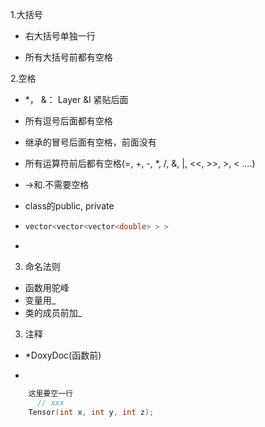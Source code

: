 1.大括号

- 右大括号单独一行

- 所有大括号前都有空格

2.空格

- *， &： Layer &l 紧贴后面

- 所有逗号后面都有空格

- 继承的冒号后面有空格，前面没有

- 所有运算符前后都有空格(=, +, -, *, /, &, |, <<, >>, >, < ….)

- ->和.不需要空格

- class的public, private

- ```c++
  vector<vector<vector<double> > >
  ```

- 

3. 命名法则

- 函数用驼峰
- 变量用_
- 类的成员前加_

3. 注释

- *DoxyDoc(函数前)

- 

  ```c++
      这里要空一行
  		// xxx
      Tensor(int x, int y, int z);
  ```